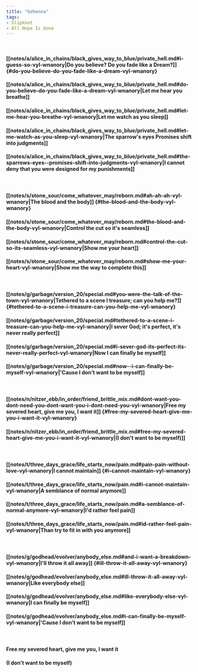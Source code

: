 ```yaml
---
title: "Gehenna"
tags:
- Slipknot
- All Hope Is Gone
---
```

&nbsp;
#### [[notes/a/alice_in_chains/black_gives_way_to_blue/private_hell.md#i-guess-so-vyl-wnanory|Do you believe? Do you fade like a Dream?]] {#do-you-believe-do-you-fade-like-a-dream-vyl-wnanory}
#### [[notes/a/alice_in_chains/black_gives_way_to_blue/private_hell.md#do-you-believe-do-you-fade-like-a-dream-vyl-wnanory|Let me hear you breathe]]
#### [[notes/a/alice_in_chains/black_gives_way_to_blue/private_hell.md#let-me-hear-you-breathe-vyl-wnanory|Let me watch as you sleep]]
#### [[notes/a/alice_in_chains/black_gives_way_to_blue/private_hell.md#let-me-watch-as-you-sleep-vyl-wnanory|The sparrow's eyes  Promises shift into judgments]]
#### [[notes/a/alice_in_chains/black_gives_way_to_blue/private_hell.md#the-sparrows-eyes--promises-shift-into-judgments-vyl-wnanory|I cannot deny that you were designed for my punishments]]
&nbsp;
#### [[notes/s/stone_sour/come_whatever_may/reborn.md#ah-ah-ah-vyl-wnanory|The blood and the body]] {#the-blood-and-the-body-vyl-wnanory}
#### [[notes/s/stone_sour/come_whatever_may/reborn.md#the-blood-and-the-body-vyl-wnanory|Control the cut so it's seamless]]
#### [[notes/s/stone_sour/come_whatever_may/reborn.md#control-the-cut-so-its-seamless-vyl-wnanory|Show me your heart]]
#### [[notes/s/stone_sour/come_whatever_may/reborn.md#show-me-your-heart-vyl-wnanory|Show me the way to complete this]]
&nbsp;
#### [[notes/g/garbage/version_20/special.md#you-were-the-talk-of-the-town-vyl-wnanory|Tethered to a scene I treasure; can you help me?]] {#tethered-to-a-scene-i-treasure-can-you-help-me-vyl-wnanory}
#### [[notes/g/garbage/version_20/special.md#tethered-to-a-scene-i-treasure-can-you-help-me-vyl-wnanory|I sever God; it's perfect, it's never really perfect]]
#### [[notes/g/garbage/version_20/special.md#i-sever-god-its-perfect-its-never-really-perfect-vyl-wnanory|Now  I can finally be myself]]
#### [[notes/g/garbage/version_20/special.md#now--i-can-finally-be-myself-vyl-wnanory|'Cause I don't want to be myself]]
&nbsp;
#### [[notes/n/nitzer_ebb/in_order/friend_brittle_mix.md#dont-want-you-dont-need-you-dont-want-you-i-dont-need-you-vyl-wnanory|Free my severed heart, give me you, I want it]] {#free-my-severed-heart-give-me-you-i-want-it-vyl-wnanory}
#### [[notes/n/nitzer_ebb/in_order/friend_brittle_mix.md#free-my-severed-heart-give-me-you-i-want-it-vyl-wnanory|(I don't want to be myself)]]
&nbsp;
#### [[notes/t/three_days_grace/life_starts_now/pain.md#pain-pain-without-love-vyl-wnanory|I cannot maintain]] {#i-cannot-maintain-vyl-wnanory}
#### [[notes/t/three_days_grace/life_starts_now/pain.md#i-cannot-maintain-vyl-wnanory|A semblance of normal anymore]]
#### [[notes/t/three_days_grace/life_starts_now/pain.md#a-semblance-of-normal-anymore-vyl-wnanory|I'd rather feel pain]]
#### [[notes/t/three_days_grace/life_starts_now/pain.md#id-rather-feel-pain-vyl-wnanory|Than try to fit in with you anymore]]
&nbsp;
#### [[notes/g/godhead/evolver/anybody_else.md#and-i-want-a-breakdown-vyl-wnanory|I'll throw it all away]] {#ill-throw-it-all-away-vyl-wnanory}
#### [[notes/g/godhead/evolver/anybody_else.md#ill-throw-it-all-away-vyl-wnanory|Like everybody else]]
#### [[notes/g/godhead/evolver/anybody_else.md#like-everybody-else-vyl-wnanory|I can finally be myself]]
#### [[notes/g/godhead/evolver/anybody_else.md#i-can-finally-be-myself-vyl-wnanory|'Cause I don't want to be myself]]
&nbsp;
#### Free my severed heart, give me you, I want it
#### (I don't want to be myself)
